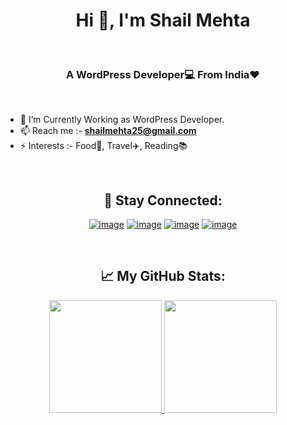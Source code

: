 <h1 align="center">Hi 👋, I'm Shail Mehta</h1><br>
<h3 align="center">A WordPress Developer💻 From India❤️</h3>

<br>

- 🌱 I’m Currently Working as WordPress Developer.
- 📫 Reach me :-  **shailmehta25@gmail.com**
- ⚡ Interests :-  Food🍔, Travel✈️, Reading📚
<br>

<h2 align="center">📧 Stay Connected:</h2>
<div align="center">
 
[![image](https://img.shields.io/badge/LinkedIn-0077B5?style=for-the-badge&logo=linkedin&logoColor=white)](https://in.linkedin.com/in/shailmehta25)
[![image](https://img.shields.io/badge/-WordPress-blue?style=for-the-badge&logo=wordpress&logoColor=white)](https://profiles.wordpress.org/shailu25/) 
[![image](https://img.shields.io/badge/Github-black?style=for-the-badge&logo=github&logoColor=white)](https://github.com/shail-mehta)
[![image](https://img.shields.io/badge/Gmail-D14836?style=for-the-badge&logo=gmail&logoColor=white)](mailto:shailmehta25@gmail.com)

</div>

<br>

<h2 align="center">📈 My GitHub Stats:</h2>

<p align="center">
  <a href="https://github.com/shail-mehta">
    <img height="180em" src="https://github-readme-stats.vercel.app/api?username=shail-mehta&theme=aura_dark&show_icons=true" />
    <img height="180em" src="https://github-readme-stats.vercel.app/api/top-langs/?username=shail-mehta&theme=aura_dark" />
  </a>
</p>

<br>
